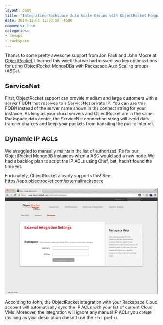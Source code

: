 ```yaml
---
layout: post
title: "Integrating Rackspace Auto Scale Groups with ObjectRocket Mongo databases"
date: 2014-12-01 13:00:58 -0500
comments: true
categories: 
- devops
- rackspace
---
```


Thanks to some pretty awesome support from Jon Fanti and John Moore at [ObjectRocket](http://objectrocket.com),
I learned this week that we had missed two key optimizations for using ObjectRocket MongoDBs with Rackspace
Auto Scaling groups (ASGs).

## ServiceNet

First, ObjectRocket support can provide medium and large customers with a server FQDN that resolves to a
[ServiceNet](http://www.rackspace.com/knowledge_center/frequently-asked-question/what-is-servicenet) private IP.
You can use this FQDN instead of the server name shown in the connect string for your instance.  As long
as your cloud servers and ObjectRocket are in the same Rackspace data center, the ServiceNet connection string
will avoid data transfer charges and keep your packets from transiting the public Internet.

## Dynamic IP ACLs

We struggled to manually maintain the list of authorized IPs for our ObjectRocket MongoDB instances
when a ASG would add a new node.  We had a backlog plan to script the IP ACLs using Chef, but, hadn't
found the time yet.

Fortunately, ObjectRocket already supports this!  See https://app.objectrocket.com/external/rackspace

![Screenshot of ObjectRocket integration with Rackspace](/images/2014-12-01.png)

According to John, the ObjectRocket integration with your Rackspace Cloud account will automatically sync
the IP ACLs with your list of current Cloud VMs.  Moreover, the integration will ignore any manual IP ACLs
you create (as long as your description doesn't use the `rax-` prefix).
  
